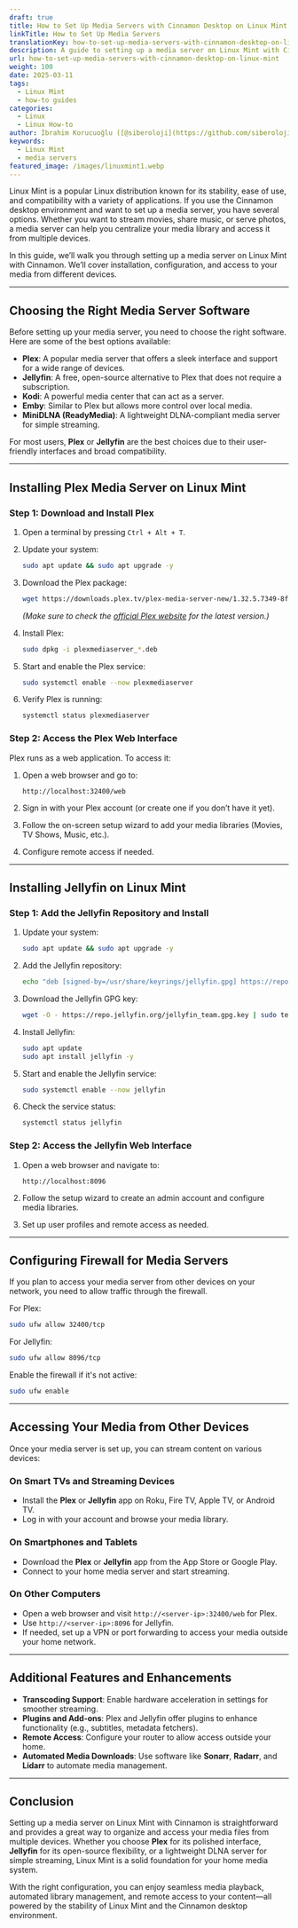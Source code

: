 ```yaml
---
draft: true
title: How to Set Up Media Servers with Cinnamon Desktop on Linux Mint
linkTitle: How to Set Up Media Servers
translationKey: how-to-set-up-media-servers-with-cinnamon-desktop-on-linux-mint
description: A guide to setting up a media server on Linux Mint with Cinnamon.
url: how-to-set-up-media-servers-with-cinnamon-desktop-on-linux-mint
weight: 100
date: 2025-03-11
tags:
  - Linux Mint
  - how-to guides
categories:
  - Linux
  - Linux How-to
author: İbrahim Korucuoğlu ([@siberoloji](https://github.com/siberoloji))
keywords:
  - Linux Mint
  - media servers
featured_image: /images/linuxmint1.webp
---
```

Linux Mint is a popular Linux distribution known for its stability, ease of use, and compatibility with a variety of applications. If you use the Cinnamon desktop environment and want to set up a media server, you have several options. Whether you want to stream movies, share music, or serve photos, a media server can help you centralize your media library and access it from multiple devices.

In this guide, we’ll walk you through setting up a media server on Linux Mint with Cinnamon. We’ll cover installation, configuration, and access to your media from different devices.

---

## Choosing the Right Media Server Software

Before setting up your media server, you need to choose the right software. Here are some of the best options available:

- **Plex**: A popular media server that offers a sleek interface and support for a wide range of devices.
- **Jellyfin**: A free, open-source alternative to Plex that does not require a subscription.
- **Kodi**: A powerful media center that can act as a server.
- **Emby**: Similar to Plex but allows more control over local media.
- **MiniDLNA (ReadyMedia)**: A lightweight DLNA-compliant media server for simple streaming.

For most users, **Plex** or **Jellyfin** are the best choices due to their user-friendly interfaces and broad compatibility.

---

## Installing Plex Media Server on Linux Mint

### Step 1: Download and Install Plex

1. Open a terminal by pressing `Ctrl + Alt + T`.
2. Update your system:

   ```bash
   sudo apt update && sudo apt upgrade -y
   ```

3. Download the Plex package:

   ```bash
   wget https://downloads.plex.tv/plex-media-server-new/1.32.5.7349-8f4248874/debian/plexmediaserver_1.32.5.7349-8f4248874_amd64.deb
   ```

   *(Make sure to check the [official Plex website](https://www.plex.tv/) for the latest version.)*
4. Install Plex:

   ```bash
   sudo dpkg -i plexmediaserver_*.deb
   ```

5. Start and enable the Plex service:

   ```bash
   sudo systemctl enable --now plexmediaserver
   ```

6. Verify Plex is running:

   ```bash
   systemctl status plexmediaserver
   ```

### Step 2: Access the Plex Web Interface

Plex runs as a web application. To access it:

1. Open a web browser and go to:

   ```
   http://localhost:32400/web
   ```

2. Sign in with your Plex account (or create one if you don’t have it yet).
3. Follow the on-screen setup wizard to add your media libraries (Movies, TV Shows, Music, etc.).
4. Configure remote access if needed.

---

## Installing Jellyfin on Linux Mint

### Step 1: Add the Jellyfin Repository and Install

1. Update your system:

   ```bash
   sudo apt update && sudo apt upgrade -y
   ```

2. Add the Jellyfin repository:

   ```bash
   echo "deb [signed-by=/usr/share/keyrings/jellyfin.gpg] https://repo.jellyfin.org/debian $(lsb_release -cs) main" | sudo tee /etc/apt/sources.list.d/jellyfin.list
   ```

3. Download the Jellyfin GPG key:

   ```bash
   wget -O - https://repo.jellyfin.org/jellyfin_team.gpg.key | sudo tee /usr/share/keyrings/jellyfin.gpg
   ```

4. Install Jellyfin:

   ```bash
   sudo apt update
   sudo apt install jellyfin -y
   ```

5. Start and enable the Jellyfin service:

   ```bash
   sudo systemctl enable --now jellyfin
   ```

6. Check the service status:

   ```bash
   systemctl status jellyfin
   ```

### Step 2: Access the Jellyfin Web Interface

1. Open a web browser and navigate to:

   ```
   http://localhost:8096
   ```

2. Follow the setup wizard to create an admin account and configure media libraries.
3. Set up user profiles and remote access as needed.

---

## Configuring Firewall for Media Servers

If you plan to access your media server from other devices on your network, you need to allow traffic through the firewall.

For Plex:

```bash
sudo ufw allow 32400/tcp
```

For Jellyfin:

```bash
sudo ufw allow 8096/tcp
```

Enable the firewall if it's not active:

```bash
sudo ufw enable
```

---

## Accessing Your Media from Other Devices

Once your media server is set up, you can stream content on various devices:

### **On Smart TVs and Streaming Devices**

- Install the **Plex** or **Jellyfin** app on Roku, Fire TV, Apple TV, or Android TV.
- Log in with your account and browse your media library.

### **On Smartphones and Tablets**

- Download the **Plex** or **Jellyfin** app from the App Store or Google Play.
- Connect to your home media server and start streaming.

### **On Other Computers**

- Open a web browser and visit `http://<server-ip>:32400/web` for Plex.
- Use `http://<server-ip>:8096` for Jellyfin.
- If needed, set up a VPN or port forwarding to access your media outside your home network.

---

## Additional Features and Enhancements

- **Transcoding Support**: Enable hardware acceleration in settings for smoother streaming.
- **Plugins and Add-ons**: Plex and Jellyfin offer plugins to enhance functionality (e.g., subtitles, metadata fetchers).
- **Remote Access**: Configure your router to allow access outside your home.
- **Automated Media Downloads**: Use software like **Sonarr**, **Radarr**, and **Lidarr** to automate media management.

---

## Conclusion

Setting up a media server on Linux Mint with Cinnamon is straightforward and provides a great way to organize and access your media files from multiple devices. Whether you choose **Plex** for its polished interface, **Jellyfin** for its open-source flexibility, or a lightweight DLNA server for simple streaming, Linux Mint is a solid foundation for your home media system.

With the right configuration, you can enjoy seamless media playback, automated library management, and remote access to your content—all powered by the stability of Linux Mint and the Cinnamon desktop environment.
